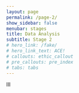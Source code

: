 ```yaml
---
layout: page
permalink: /page-2/
show_sidebar: false
menubar: stages
title: Data Analysis
subtitle: Stage 2
# hero_link: /fake/
# hero_link_text: ACE!
# callouts: ethic_callout
# pre_callouts: pre_index
# tabs: tabs
---
```

III

